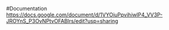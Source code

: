 #Documentation
https://docs.google.com/document/d/1VYOiuPpvihiwlP4_VV3P-JROYnS_P3OvNPtvOFABlrs/edit?usp=sharing
